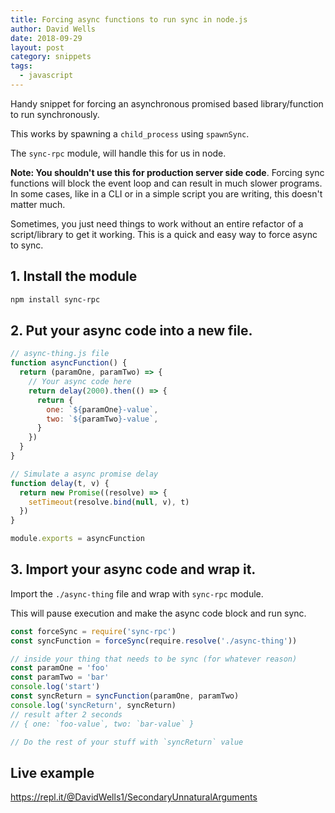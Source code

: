 ```yaml
---
title: Forcing async functions to run sync in node.js
author: David Wells
date: 2018-09-29
layout: post
category: snippets
tags:
  - javascript
---
```


Handy snippet for forcing an asynchronous promised based library/function to run synchronously.

This works by spawning a `child_process` using `spawnSync`.

The `sync-rpc` module, will handle this for us in node.

**Note: You shouldn't use this for production server side code**. Forcing sync functions will block the event loop and can result in much slower programs. In some cases, like in a CLI or in a simple script you are writing, this doesn't matter much.

Sometimes, you just need things to work without an entire refactor of a script/library to get it working. This is a quick and easy way to force async to sync.

## 1. Install the module

```bash
npm install sync-rpc
```

## 2. Put your async code into a new file.

```javascript
// async-thing.js file
function asyncFunction() {
  return (paramOne, paramTwo) => {
    // Your async code here
    return delay(2000).then(() => {
      return {
        one: `${paramOne}-value`,
        two: `${paramTwo}-value`,
      }
    })
  }
}

// Simulate a async promise delay
function delay(t, v) {
  return new Promise((resolve) => {
    setTimeout(resolve.bind(null, v), t)
  })
}

module.exports = asyncFunction
```


## 3. Import your async code and wrap it.

Import the `./async-thing` file and wrap with `sync-rpc` module.

This will pause execution and make the async code block and run sync.

```javascript
const forceSync = require('sync-rpc')
const syncFunction = forceSync(require.resolve('./async-thing'))

// inside your thing that needs to be sync (for whatever reason)
const paramOne = 'foo'
const paramTwo = 'bar'
console.log('start')
const syncReturn = syncFunction(paramOne, paramTwo)
console.log('syncReturn', syncReturn)
// result after 2 seconds
// { one: `foo-value`, two: `bar-value` }

// Do the rest of your stuff with `syncReturn` value
```

## Live example

https://repl.it/@DavidWells1/SecondaryUnnaturalArguments
